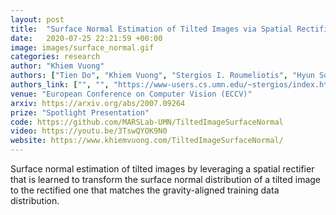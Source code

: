 ```yaml
---
layout: post
title:  "Surface Normal Estimation of Tilted Images via Spatial Rectifier"
date:   2020-07-25 22:21:59 +00:00
image: images/surface_normal.gif
categories: research
author: "Khiem Vuong"
authors: ["Tien Do", "Khiem Vuong", "Stergios I. Roumeliotis", "Hyun Soo Park"]
authors_link: ["", "", "https://www-users.cs.umn.edu/~stergios/index.html", "https://www-users.cs.umn.edu/~hspark/"]
venue: "European Conference on Computer Vision (ECCV)"
arxiv: https://arxiv.org/abs/2007.09264
prize: "Spotlight Presentation"
code: https://github.com/MARSLab-UMN/TiltedImageSurfaceNormal
video: https://youtu.be/3TswQYOK9N0
website: https://www.khiemvuong.com/TiltedImageSurfaceNormal/
---
```

Surface normal estimation of tilted images by leveraging a spatial rectifier that is learned to transform the surface normal distribution of a tilted image to the rectified one that matches the gravity-aligned training data distribution. 